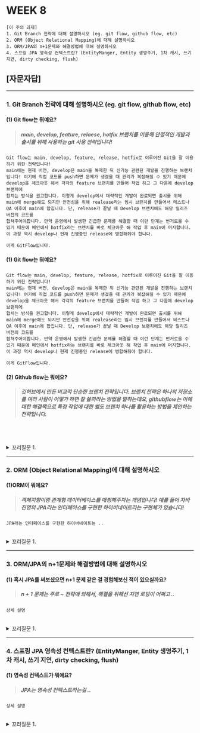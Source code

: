 # WEEK 8

```
[이 주의 과제]
1. Git Branch 전략에 대해 설명하시오 (eg. git flow, github flow, etc)
2. ORM (Object Relational Mapping)에 대해 설명하시오
3. ORM/JPA의 n+1문제와 해결방법에 대해 설명하시오
4. 스프링 JPA 영속성 컨텍스트란? (EntityManger, Entity 생명주기, 1차 캐시, 쓰기 지연, dirty checking, flush)
```



## [자문자답]


----------


### 1. Git Branch 전략에 대해 설명하시오 (eg. git flow, github flow, etc)


#### (1) Git flow는 뭐예요?
> ##### main, develop, feature, relaese, hotfix 브랜치를 이용해 안정적인 개발과 출시를 위해 사용하는 git 사용 전략입니다!
```
Git flow는 main, develop, feature, release, hotfix로 이루어진 Git을 잘 이용하기 위한 전략입니다!
main에는 현재 버전, develop은 main을 복제한 뒤 신기능 관련된 개발을 진행하는 브랜치입니다! 여기에 직접 코드를 push하면 문제가 생겼을 때 관리가 복잡해질 수 있기 때문에 develop을 체크아웃 해서 각각의 feature 브랜치를 만들어 작업 하고 그 다음에 develop 브랜치에
합치는 방식을 권고합니다. 이렇게 develop에서 대략적인 개발이 완료되면 출시를 위해 main에 merge해도 되지만 안전성을 위해 realease라는 임시 브랜치를 만들어서 테스트나 QA 이후에 main에 합칩니다. 단, release가 끝날 때 Develop 브랜치에도 해당 릴리즈 버전의 코드를
합쳐주어야합니다. 만약 운영에서 발생한 긴급한 문제를 해결할 때 이런 단계는 번거로울 수 있기 때문에 메인에서 hotfix라는 브랜치를 바로 체크아웃 해 작업 후 main에 머지합니다. 이 과정 역시 develop나 현재 진행중인 release에 병합해줘야 합니다.

이게 GitFlow입니다.
```

#### (1) Git flow는 뭐예요?
> ##### 
```
Git flow는 main, develop, feature, release, hotfix로 이루어진 Git을 잘 이용하기 위한 전략입니다!
main에는 현재 버전, develop은 main을 복제한 뒤 신기능 관련된 개발을 진행하는 브랜치입니다! 여기에 직접 코드를 push하면 문제가 생겼을 때 관리가 복잡해질 수 있기 때문에 develop을 체크아웃 해서 각각의 feature 브랜치를 만들어 작업 하고 그 다음에 develop 브랜치에
합치는 방식을 권고합니다. 이렇게 develop에서 대략적인 개발이 완료되면 출시를 위해 main에 merge해도 되지만 안전성을 위해 realease라는 임시 브랜치를 만들어서 테스트나 QA 이후에 main에 합칩니다. 단, release가 끝날 때 Develop 브랜치에도 해당 릴리즈 버전의 코드를
합쳐주어야합니다. 만약 운영에서 발생한 긴급한 문제를 해결할 때 이런 단계는 번거로울 수 있기 때문에 메인에서 hotfix라는 브랜치를 바로 체크아웃 해 작업 후 main에 머지합니다. 이 과정 역시 develop나 현재 진행중인 release에 병합해줘야 합니다.

이게 GitFlow입니다.
```

#### (2) Github flow는 뭐예요?
> ##### 깃허브에서 만든 비교적 단순한 브랜치 전략입니다. 브랜치 전략은 하나의 저장소를 여러 사람이 어떻가 하면 잘 쓸까라는 방법을 말하는데요, githubflow는 이에 대한 해결책으로 특정 작업에 대한 별도 브랜치 하나를 활용하는 방법을 제안하는 전략입니다.
```


```

<br>

<details>
<summary> 꼬리질문 1. </summary>

###### 꼬리질문 1. 실제 사용 사례가 어떤게 있나요?

```
.. 상세 설명
```

</details>



----------


### 2. ORM (Object Relational Mapping)에 대해 설명하시오

#### (1)ORM이 뭐예요?
> ##### 객체지향이랑 관계형 데이터베이스를 매핑해주자는 개념입니다! 예를 들어 자바 진영의 JPA라는 인터페이스를 구현한 하이버네이트라는 구현체가 있습니다!
```
JPA라는 인터페이스를 구현한 하이버네이트는 ..

```

<br>

<details>
<summary> 꼬리질문 1. </summary>

###### 꼬리질문 1. 실제 사용 사례가 어떤게 있나요?

```
.. 상세 설명
```

</details>



----------


### 3. ORM/JPA의 n+1문제와 해결방법에 대해 설명하시오

#### (1) 혹시 JPA를 써보셨으면 n+1 문제 같은 걸 경험해보신 적이 있으실까요?
> ##### n + 1 문제는 주로 ~ 전략에 의해서, 해결을 위해선 지연 로딩이 어쩌고 ..
```
상세 설명

```

<br>

<details>
<summary> 꼬리질문 1. </summary>

###### 꼬리질문 1. 실제 사용 사례가 어떤게 있나요?

```
.. 상세 설명
```

</details>



----------


### 4. 스프링 JPA 영속성 컨텍스트란? (EntityManger, Entity 생명주기, 1차 캐시, 쓰기 지연, dirty checking, flush)

#### (1) 영속성 컨텍스트가 뭐예요?
> ##### JPA는 영속성 컨텍스트라는걸 ..
```
상세 설명

```

<br>

<details>
<summary> 꼬리질문 1. </summary>

###### 꼬리질문 1. 실제 사용 사례가 어떤게 있나요?

```
.. 상세 설명
```

</details>



